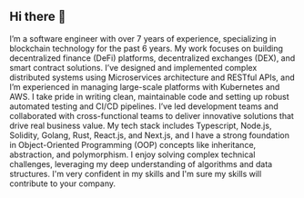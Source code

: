 ## Hi there 👋

I’m a software engineer with over 7 years of experience, specializing in blockchain technology for the past 6 years. My work focuses on building decentralized finance (DeFi) platforms, decentralized exchanges (DEX), and smart contract solutions. I’ve designed and implemented complex distributed systems using Microservices architecture and RESTful APIs, and I’m experienced in managing large-scale platforms with Kubernetes and AWS. I take pride in writing clean, maintainable code and setting up robust automated testing and CI/CD pipelines. I’ve led development teams and collaborated with cross-functional teams to deliver innovative solutions that drive real business value. My tech stack includes Typescript, Node.js, Solidity, Golang, Rust, React.js, and Next.js, and I have a strong foundation in Object-Oriented Programming (OOP) concepts like inheritance, abstraction, and polymorphism. I enjoy solving complex technical challenges, leveraging my deep understanding of algorithms and data structures.
I'm very confident in my skills and I'm sure my skills will contribute to your company.
